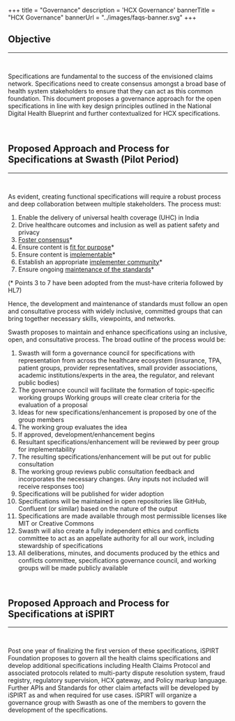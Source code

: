 +++
title = "Governance"
description = 'HCX Governance'
bannerTitle = "HCX Governance"
bannerUrl = "../images/faqs-banner.svg"
+++

<section id="objective" class='governance-section'>

## Objective

---

<br />

Specifications are fundamental to the success of the envisioned claims network. Specifications need to create consensus amongst a broad base of health system stakeholders to ensure that they can act as this common foundation. This document proposes a governance approach for the open specifications in line with key design principles outlined in the National Digital Health Blueprint and further contextualized for HCX specifications.

<br />

## Proposed Approach and Process for Specifications at Swasth (Pilot Period)

---

<br />

As evident, creating functional specifications will require a robust process and deep collaboration between multiple stakeholders. The process must:

1. Enable the delivery of universal health coverage (UHC) in India
2. Drive healthcare outcomes and inclusion as well as patient safety and privacy
3. [Foster consensus](https://confluence.hl7.org/pages/viewpage.action?pageId=66920956#UnderstandingtheStandardsProcess-consensus)\*
4. Ensure content is [fit for purpose](https://confluence.hl7.org/pages/viewpage.action?pageId=66920956#UnderstandingtheStandardsProcess-fit)\*
5. Ensure content is [implementable](https://confluence.hl7.org/display/HL7/Understanding+the+Standards+Process#UnderstandingtheStandardsProcess-implementable)\*
6. Establish an appropriate [implementer community](https://confluence.hl7.org/display/HL7/Understanding+the+Standards+Process#UnderstandingtheStandardsProcess-community)\*
7. Ensure ongoing [maintenance of the standards](https://confluence.hl7.org/display/HL7/Understanding+the+Standards+Process#UnderstandingtheStandardsProcess-maintenance)\*

(\* Points 3 to 7 have been adopted from the must-have criteria followed by HL7)

Hence, the development and maintenance of standards must follow an open and consultative process with widely inclusive, committed groups that can bring together necessary skills, viewpoints, and networks.

Swasth proposes to maintain and enhance specifications using an inclusive, open, and consultative process. The broad outline of the process would be:

1. Swasth will form a governance council for specifications with representation from across the healthcare ecosystem (insurance, TPA, patient groups, provider representatives, small provider associations, academic institutions/experts in the area, the regulator, and relevant public bodies)
2. The governance council will facilitate the formation of topic-specific working groups
   Working groups will create clear criteria for the evaluation of a proposal
3. Ideas for new specifications/enhancement is proposed by one of the group members
4. The working group evaluates the idea
5. If approved, development/enhancement begins
6. Resultant specifications/enhancement will be reviewed by peer group for implementability
7. The resulting specifications/enhancement will be put out for public consultation
8. The working group reviews public consultation feedback and incorporates the necessary changes. (Any inputs not included will receive responses too)
9. Specifications will be published for wider adoption
10. Specifications will be maintained in open repositories like GitHub, Confluent (or similar) based on the nature of the output
11. Specifications are made available through most permissible licenses like MIT or Creative Commons
12. Swasth will also create a fully independent ethics and conflicts committee to act as an appellate authority for all our work, including stewardship of specifications
13. All deliberations, minutes, and documents produced by the ethics and conflicts committee, specifications governance council, and working groups will be made publicly available

<br />

## Proposed Approach and Process for Specifications at iSPIRT

---

<br />

Post one year of finalizing the first version of these specifications, iSPIRT Foundation proposes to govern all the health claims specifications and develop additional specifications including Health Claims Protocol and associated protocols related to multi-party dispute resolution system, fraud registry, regulatory supervision, HCX gateway, and Policy markup language. Further APIs and Standards for other claim artefacts will be developed by iSPIRT as and when required for use cases. iSPIRT will organize a governance group with Swasth as one of the members to govern the development of the specifications.

<br />
<br />
<br />
</section>
